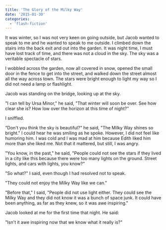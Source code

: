 ```yaml
---
title: 'The Glory of the Milky Way'
date: '2015-01-30'
categories:
  - 'flash-fiction'
---
```


It was winter, so I was not very keen on going outside, but Jacob wanted to
speak to me and he wanted to speak to me outside. I climbed down the stairs into
the back exit and out into the garden. It was night time, I must have lost track
of time, and there was not a cloud in the sky. The sky was a veritable spectacle
of stars.

I wobbled across the garden, now all covered in snow, opened the small door in
the fence to get into the street, and walked down the street almost all the way
across town. The stars were bright enough to light my way so I did not need a
lamp or flashlight.

Jacob was standing on the bridge, looking up at the sky.

"I can tell by Ursa Minor," he said, "That winter will soon be over. See how
clear she is? How low over the horizon at this time of night?"

I sniffled.

"Don't you think the sky is beautiful?" he said, "The Milky Way shines so
bright." I could hear he was smiling as he spoke. However, I did not feel like
humoring him. I was cold and I was mad at him because Edith liked him more than
she liked me. Not that it mattered, but still, I was angry.

"You know, in the past," he said, "People could not see the stars if they lived
in a city like this because there were too many lights on the ground. Street
lights, and cars with lights, you know?"

"So what?" I said, even though I had resolved not to speak.

"They could not enjoy the Milky Way like we can."

"Before that," I said, "People did not use light either. They could see the
Milky Way and they did not know it was a bunch of space junk. It could have been
anything, as far as they knew, so it was awe inspiring."

Jacob looked at me for the first time that night. He said:

"Isn't it awe inspiring now that we know what it really is?"
